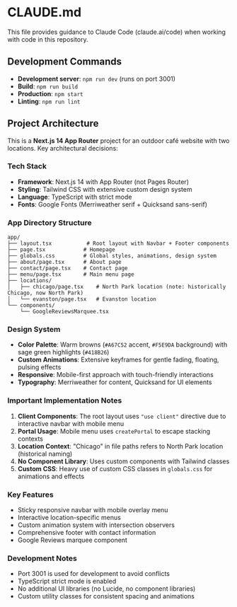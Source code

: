 # CLAUDE.md

This file provides guidance to Claude Code (claude.ai/code) when working with code in this repository.

## Development Commands

- **Development server**: `npm run dev` (runs on port 3001)
- **Build**: `npm run build`
- **Production**: `npm start`
- **Linting**: `npm run lint`

## Project Architecture

This is a **Next.js 14 App Router** project for an outdoor café website with two locations. Key architectural decisions:

### Tech Stack
- **Framework**: Next.js 14 with App Router (not Pages Router)
- **Styling**: Tailwind CSS with extensive custom design system
- **Language**: TypeScript with strict mode
- **Fonts**: Google Fonts (Merriweather serif + Quicksand sans-serif)

### App Directory Structure
```
app/
├── layout.tsx           # Root layout with Navbar + Footer components
├── page.tsx            # Homepage
├── globals.css         # Global styles, animations, design system
├── about/page.tsx      # About page
├── contact/page.tsx    # Contact page
├── menu/page.tsx       # Main menu page
├── locations/
│   ├── chicago/page.tsx    # North Park location (note: historically Chicago, now North Park)
│   └── evanston/page.tsx   # Evanston location
└── components/
    └── GoogleReviewsMarquee.tsx
```

### Design System
- **Color Palette**: Warm browns (`#A67C52` accent, `#F5E9DA` background) with sage green highlights (`#418B26`)
- **Custom Animations**: Extensive keyframes for gentle fading, floating, pulsing effects
- **Responsive**: Mobile-first approach with touch-friendly interactions
- **Typography**: Merriweather for content, Quicksand for UI elements

### Important Implementation Notes

1. **Client Components**: The root layout uses `"use client"` directive due to interactive navbar with mobile menu
2. **Portal Usage**: Mobile menu uses `createPortal` to escape stacking contexts
3. **Location Context**: "Chicago" in file paths refers to North Park location (historical naming)
4. **No Component Library**: Uses custom components with Tailwind classes
5. **Custom CSS**: Heavy use of custom CSS classes in `globals.css` for animations and effects

### Key Features
- Sticky responsive navbar with mobile overlay menu
- Interactive location-specific menus
- Custom animation system with intersection observers
- Comprehensive footer with contact information
- Google Reviews marquee component

### Development Notes
- Port 3001 is used for development to avoid conflicts
- TypeScript strict mode is enabled
- No additional UI libraries (no Lucide, no component libraries)
- Custom utility classes for consistent spacing and animations